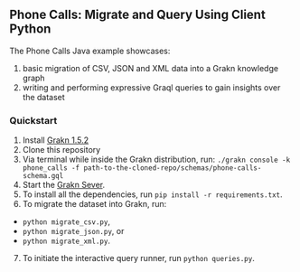 ## Phone Calls: Migrate and Query Using Client Python

The Phone Calls Java example showcases:
1. basic migration of CSV, JSON and XML data into a Grakn knowledge graph
2. writing and performing expressive Graql queries to gain insights over the dataset

### Quickstart
1. Install [Grakn 1.5.2](http://dev.grakn.ai/docs/running-grakn/install-and-run#download-and-install-grakn)
2. Clone this repository
3. Via terminal while inside the Grakn distribution, run: `./grakn console -k phone_calls -f path-to-the-cloned-repo/schemas/phone-calls-schema.gql`
4. Start the [Grakn Sever](http://dev.grakn.ai/docs/running-grakn/install-and-run#start-the-grakn-server).
5. To install all the dependencies, run `pip install -r requirements.txt`.
6. To migrate the dataset into Grakn, run:
- `python migrate_csv.py`,
- `python migrate_json.py`, or
- `python migrate_xml.py`.
7. To initiate the interactive query runner, run `python queries.py`.